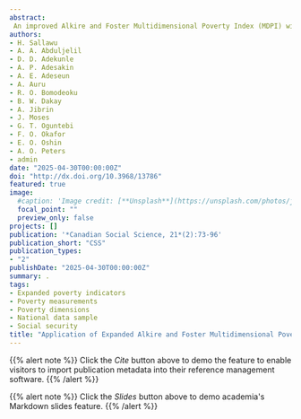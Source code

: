 ```yaml
---
abstract: 
 An improved Alkire and Foster Multidimensional Poverty Index (MDPI) with 20 indicators clustered into seven dimensions, namely, Social Security, Water and Sanitation, Living Standard, Employment and Income, Health, Nutrition, and Education was developed and implemented with ‘mdpi function’ deployed in R Programming Language. The function computes MDPI along with useful associated measures at sub-national or context-specific levels. It was applied to data collected from 1614 respondents from 13 selected Nigerian states and the results compare favourably with existing studies. From the results obtained, the national MDPI is 0.418 but computing MDPI at National, sub-national or context-specific levels does not always give the same trend. Also, the results further reveal that states in Northern Nigeria (0.420) are more multidimensionally deprived in most of the dimensions although there are instances where states in the South (0.415) also show severe deprivation despite their level of development. In line with the findings, it is recommended that UNDP should implement this new MDPI strategy to ensure that every sector of the society is covered by development interventions. The interventions should be region and context-specific, addressing the North’s educational and employment deprivation and the South’s urban living and social protection deficiencies as well as sex, gender and religious disparities in deprivation.
authors:
- H. Sallawu
- A. A. Abduljelil
- D. D. Adekunle
- A. P. Adesakin
- A. E. Adeseun
- A. Auru
- R. O. Bomodeoku
- B. W. Dakay
- A. Jibrin
- J. Moses
- G. T. Oguntebi
- F. O. Okafor
- E. O. Oshin
- A. O. Peters
- admin
date: "2025-04-30T00:00:00Z"
doi: "http://dx.doi.org/10.3968/13786"
featured: true
image:
  #caption: 'Image credit: [**Unsplash**](https://unsplash.com/photos/jdD8gXaTZsc)'
  focal_point: ""
  preview_only: false
projects: []
publication: '*Canadian Social Science, 21*(2):73-96'
publication_short: "CSS"
publication_types:
- "2"
publishDate: "2025-04-30T00:00:00Z"
summary: .
tags:
- Expanded poverty indicators
- Poverty measurements
- Poverty dimensions
- National data sample
- Social security
title: "Application of Expanded Alkire and Foster Multidimensional Poverty Index to Nigeria"
---
```

{{% alert note %}}
Click the *Cite* button above to demo the feature to enable visitors to import publication metadata into their reference management software.
{{% /alert %}}

{{% alert note %}}
Click the *Slides* button above to demo academia's Markdown slides feature.
{{% /alert %}}
